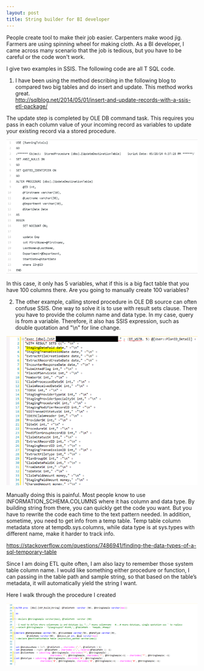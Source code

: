 ```yaml
---
layout: post
title: String builder for BI developer
---
```


People create tool to make their job easier. Carpenters make wood jig.  Farmers are using spinning wheel for making cloth. 
As a BI developer, I came across many scenario that the job is tedious, but you have to be careful or the code won't work.

I give two examples in SSIS.  The following code are all T SQL code.  

1. I have been using the method describing in the following blog to compared two big tables and do insert and update.  This method works great.  
<http://sqlblog.net/2014/05/01/insert-and-update-records-with-a-ssis-etl-package/>  

The update step is completed by OLE DB command task. This requires you pass in each column value of your incoming record as variables to update your existing record via a stored procedure.  

<img src="/images/blog10/example1.PNG" >

In this case, it only has 5 variables,  what if this is a big fact table that you have 100 columns there. Are you going to manually create 100 variables? 

2. The other example, calling stored procedure in OLE DB source can often confuse SSIS. One way to solve it is to use with result sets clause. There you have to provide the column name and data type.  In my case, query is from a variable. Therefore, it also has SSIS expression, such as double quotation and "\n" for line change.

<img src="/images/blog10/exampl2.PNG" >  

Manually doing this is painful. Most people know to use INFORMATION_SCHEMA.COLUMNS where it has column and data type. By building string from there, you can quickly get the code you want. But you have to rewrite the code each time to the text pattern needed.  In addition, sometime, you need to get info from a temp table.  Temp table column metadata store at tempdb.sys.columns, while data type is at sys.types with different name, make it harder to track info.

<https://stackoverflow.com/questions/7486941/finding-the-data-types-of-a-sql-temporary-table>

Since I am doing ETL quite often, I am also lazy to remember those system table column name. I would like something either procedure or function, I can passing in the table path and sample string, so that based on the table’s  metadata, it will automatically yield the string I want.

Here I walk through the procedure I created

<img src="/images/blog10/code_section1.PNG" > 






